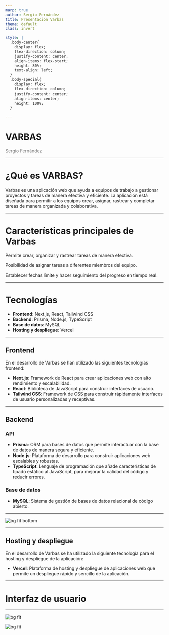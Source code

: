 ```yaml
---
marp: true
author: Sergio Fernández
title: Presentación Varbas
theme: default
class: invert

style: |
  .body-center{
    display: flex;
    flex-direction: column;
    justify-content: center;
    align-items: flex-start;
    height: 80%;
    text-align: left;
  }
  .body-special{
    display: flex;
    flex-direction: column;
    justify-content: center;
    align-items: center;
    height: 100%;
  }

---
```

<!-- backgroundColor: #202228 -->
<!-- color: #ffffff -->

# <!--fit--> VARBAS
<span style="color: grey">Sergio Fernández</span>

---
<!-- paginate: true -->

# ¿Qué es VARBAS?

<div class="body-center">
Varbas es una aplicación web que ayuda a equipos de trabajo a gestionar proyectos y tareas de manera efectiva y eficiente. La aplicación está diseñada para permitir a los equipos crear, asignar, rastrear y completar tareas de manera organizada y colaborativa.
</div>

---

# Características principales de Varbas

<div class="body-center">


Permite crear, organizar y rastrear tareas de manera efectiva.

Posibilidad de asignar tareas a diferentes miembros del equipo.

Establecer fechas límite y hacer seguimiento del progreso en tiempo real.

</div>

---
<!-- _class: lead -->

  # <!--fit-->  Tecnologías


  - **Frontend**: Next.js, React, Tailwind CSS
  - **Backend**: Prisma, Node.js, TypeScript
  - **Base de datos**: MySQL
  - **Hosting y despliegue**: Vercel


---



## Frontend
<div class="body-center">

En el desarrollo de Varbas se han utilizado las siguientes tecnologías frontend:

- **Next.js**: Framework de React para crear aplicaciones web con alto rendimiento y escalabilidad.
- **React**: Biblioteca de JavaScript para construir interfaces de usuario.
- **Tailwind CSS**: Framework de CSS para construir rápidamente interfaces de usuario personalizadas y receptivas.

</div>

---
## Backend

<div class="body-center">


### API

- **Prisma**: ORM para bases de datos que permite interactuar con la base de datos de manera segura y eficiente.
- **Node.js**: Plataforma de desarrollo para construir aplicaciones web escalables y robustas.
- **TypeScript**: Lenguaje de programación que añade características de tipado estático al JavaScript, para mejorar la calidad del código y reducir errores.

### Base de datos

- **MySQL**: Sistema de gestión de bases de datos relacional de código abierto.

</div>

---

![bg fit bottom](img/BD.png)


---

## Hosting y despliegue

<div class="body-center">

En el desarrollo de Varbas se ha utilizado la siguiente tecnología para el hosting y despliegue de la aplicación:

- **Vercel**: Plataforma de hosting y despliegue de aplicaciones web que permite un despliegue rápido y sencillo de la aplicación.

</div>


---
# <!--fit--> Interfaz de usuario

---

![bg fit](img/side-bar-logged.png)

![bg fit](img/side-bar-not-logged.png)